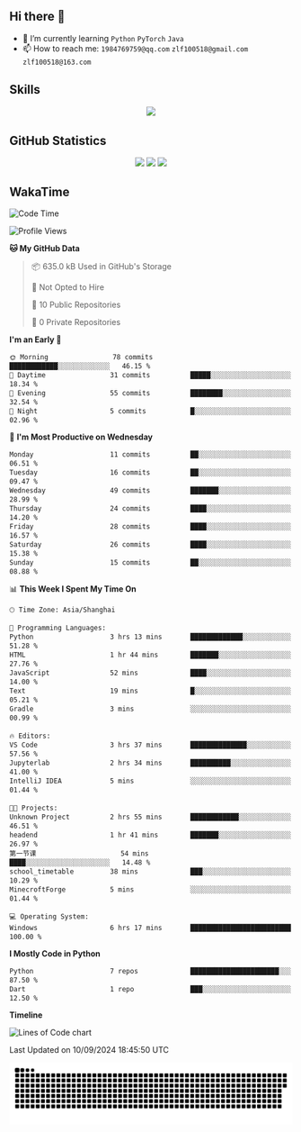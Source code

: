 ## Hi there 👋

- 🌱 I’m currently learning `Python` `PyTorch` `Java`
- 📫 How to reach me: `1984769759@qq.com` `zlf100518@gmail.com` `zlf100518@163.com`

## Skills
<div align="center"> <img src="https://skillicons.dev/icons?i=python,linux,git,github,html,css,js" /> </div>

## GitHub Statistics

<div align="center">
  <img src="https://github-readme-stats.vercel.app/api?username=mrcchenfeng&show_icons=true&theme=tokyonight" />
  <img src="https://github-readme-stats.vercel.app/api/top-langs/?username=mrcchenfeng&show_icons=true&theme=tokyonight" />
  <img src="https://github-readme-activity-graph.vercel.app/graph?username=mrcchenfeng&theme=xcode" />
</div>

## WakaTime

<!--START_SECTION:waka-->
![Code Time](http://img.shields.io/badge/Code%20Time-87%20hrs%2036%20mins-blue)

![Profile Views](http://img.shields.io/badge/Profile%20Views-2-blue)

**🐱 My GitHub Data** 

> 📦 635.0 kB Used in GitHub's Storage 
 > 
> 🚫 Not Opted to Hire
 > 
> 📜 10 Public Repositories 
 > 
> 🔑 0 Private Repositories 
 > 
**I'm an Early 🐤** 

```text
🌞 Morning                78 commits          ████████████░░░░░░░░░░░░░   46.15 % 
🌆 Daytime                31 commits          █████░░░░░░░░░░░░░░░░░░░░   18.34 % 
🌃 Evening                55 commits          ████████░░░░░░░░░░░░░░░░░   32.54 % 
🌙 Night                  5 commits           █░░░░░░░░░░░░░░░░░░░░░░░░   02.96 % 
```
📅 **I'm Most Productive on Wednesday** 

```text
Monday                   11 commits          ██░░░░░░░░░░░░░░░░░░░░░░░   06.51 % 
Tuesday                  16 commits          ██░░░░░░░░░░░░░░░░░░░░░░░   09.47 % 
Wednesday                49 commits          ███████░░░░░░░░░░░░░░░░░░   28.99 % 
Thursday                 24 commits          ████░░░░░░░░░░░░░░░░░░░░░   14.20 % 
Friday                   28 commits          ████░░░░░░░░░░░░░░░░░░░░░   16.57 % 
Saturday                 26 commits          ████░░░░░░░░░░░░░░░░░░░░░   15.38 % 
Sunday                   15 commits          ██░░░░░░░░░░░░░░░░░░░░░░░   08.88 % 
```


📊 **This Week I Spent My Time On** 

```text
🕑︎ Time Zone: Asia/Shanghai

💬 Programming Languages: 
Python                   3 hrs 13 mins       █████████████░░░░░░░░░░░░   51.28 % 
HTML                     1 hr 44 mins        ███████░░░░░░░░░░░░░░░░░░   27.76 % 
JavaScript               52 mins             ████░░░░░░░░░░░░░░░░░░░░░   14.00 % 
Text                     19 mins             █░░░░░░░░░░░░░░░░░░░░░░░░   05.21 % 
Gradle                   3 mins              ░░░░░░░░░░░░░░░░░░░░░░░░░   00.99 % 

🔥 Editors: 
VS Code                  3 hrs 37 mins       ██████████████░░░░░░░░░░░   57.56 % 
Jupyterlab               2 hrs 34 mins       ██████████░░░░░░░░░░░░░░░   41.00 % 
IntelliJ IDEA            5 mins              ░░░░░░░░░░░░░░░░░░░░░░░░░   01.44 % 

🐱‍💻 Projects: 
Unknown Project          2 hrs 55 mins       ████████████░░░░░░░░░░░░░   46.51 % 
headend                  1 hr 41 mins        ███████░░░░░░░░░░░░░░░░░░   26.97 % 
第一节课                     54 mins             ████░░░░░░░░░░░░░░░░░░░░░   14.48 % 
school_timetable         38 mins             ███░░░░░░░░░░░░░░░░░░░░░░   10.29 % 
MinecroftForge           5 mins              ░░░░░░░░░░░░░░░░░░░░░░░░░   01.44 % 

💻 Operating System: 
Windows                  6 hrs 17 mins       █████████████████████████   100.00 % 
```

**I Mostly Code in Python** 

```text
Python                   7 repos             ██████████████████████░░░   87.50 % 
Dart                     1 repo              ███░░░░░░░░░░░░░░░░░░░░░░   12.50 % 
```



**Timeline**

![Lines of Code chart](https://raw.githubusercontent.com/mrcchenfeng/mrcchenfeng/main/assets/bar_graph.png)


 Last Updated on 10/09/2024 18:45:50 UTC
<!--END_SECTION:waka-->

<div align="center"><img src="./assets/github-snake-dark.svg" /></div>
